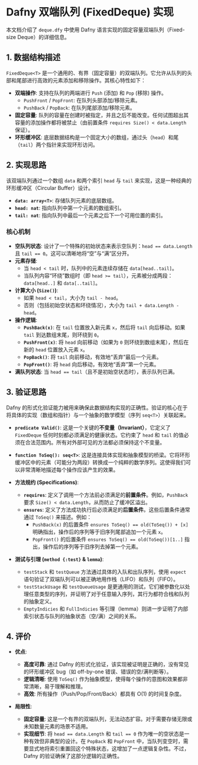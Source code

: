 # Dafny 双端队列 (FixedDeque) 实现

本文档介绍了 `deque.dfy` 中使用 Dafny 语言实现的固定容量双端队列（Fixed-size Deque）的详细信息。

## 1. 数据结构描述

`FixedDeque<T>` 是一个通用的、有界（固定容量）的双端队列。它允许从队列的头部和尾部进行高效的元素添加和移除操作。其核心特性如下：

- **双端操作**: 支持在队列的两端进行 `Push` (添加) 和 `Pop` (移除) 操作。
    - `PushFront` / `PopFront`: 在队列头部添加/移除元素。
    - `PushBack` / `PopBack`: 在队列尾部添加/移除元素。
- **固定容量**: 队列的容量在创建时被指定，并且之后不能改变。任何试图超出其容量的添加操作都将被禁止（由前置条件 `requires Size() < data.Length` 保证）。
- **环形缓冲区**: 底层数据结构是一个固定大小的数组，通过头（`head`）和尾（`tail`）两个指针来实现环形访问。

## 2. 实现思路

该双端队列通过一个数组 `data` 和两个索引 `head` 与 `tail` 来实现，这是一种经典的环形缓冲区（Circular Buffer）设计。

- **`data: array<T>`**: 存储队列元素的底层数组。
- **`head: nat`**: 指向队列中第一个元素的数组索引。
- **`tail: nat`**: 指向队列中最后一个元素之后下一个可用位置的索引。

### 核心机制

- **空队列状态**: 设计了一个特殊的初始状态来表示空队列：`head == data.Length` 且 `tail == 0`。这可以清晰地将“空”与“满”区分开。
- **元素存储**:
    - 当 `head < tail` 时，队列中的元素连续存储在 `data[head..tail]`。
    - 当队列内容“环绕”数组时（即 `head >= tail`），元素被分成两段：`data[head..]` 和 `data[..tail]`。
- **计算大小 (`Size()`)**:
    - 如果 `head < tail`，大小为 `tail - head`。
    - 否则（包括初始空状态和环绕情况），大小为 `tail + data.Length - head`。
- **操作逻辑**:
    - **`PushBack(x)`**: 在 `tail` 位置放入新元素 `x`，然后将 `tail` 向后移动。如果 `tail` 到达数组末尾，则环绕到 `0`。
    - **`PushFront(x)`**: 将 `head` 向前移动（如果为 `0` 则环绕到数组末尾），然后在新的 `head` 位置放入元素 `x`。
    - **`PopBack()`**: 将 `tail` 向前移动，有效地“丢弃”最后一个元素。
    - **`PopFront()`**: 将 `head` 向后移动，有效地“丢弃”第一个元素。
- **满队列状态**: 当 `head == tail`（且不是初始空状态时），表示队列已满。

## 3. 验证思路

Dafny 的形式化验证能力被用来确保此数据结构实现的正确性。验证的核心在于将具体的实现（数组和指针）与一个抽象的数学模型（序列 `seq<T>`）关联起来。

- **`predicate Valid()`**: 这是一个关键的**不变量（Invariant）**，它定义了 `FixedDeque` 任何时刻都必须满足的健康状态。它约束了 `head` 和 `tail` 的值必须在合法范围内。所有对外部可见的方法都必须保持这个不变量。

- **`function ToSeq(): seq<T>`**: 这是连接具体实现和抽象模型的桥梁。它将环形缓冲区中的元素（可能分为两段）转换成一个纯粹的数学序列。这使得我们可以非常清晰地描述每个操作应该产生的效果。

- **方法规约 (Specifications)**:
    - **`requires`**: 定义了调用一个方法前必须满足的**前置条件**。例如，`PushBack` 要求 `Size() < data.Length`，从而防止了缓冲区溢出。
    - **`ensures`**: 定义了方法成功执行后必须满足的**后置条件**。这些后置条件通常通过 `ToSeq()` 来描述。例如：
        - `PushBack(x)` 的后置条件 `ensures ToSeq() == old(ToSeq()) + [x]` 明确指出，操作后的序列等于旧序列尾部追加一个元素 `x`。
        - `PopFront()` 的后置条件 `ensures ToSeq() == old(ToSeq())[1..]` 指出，操作后的序列等于旧序列去掉第一个元素。

- **测试与引理 (`method {:test}` & `lemma`)**:
    - `testStack` 和 `testQueue` 方法通过具体的入队和出队序列，使用 `expect` 语句验证了双端队列可以被正确地用作栈（LIFO）和队列（FIFO）。
    - `testStackUsage` 和 `testQueueUsage` 是更通用的测试，它们被参数化以处理任意类型的序列，并证明了对于任意输入序列，其行为都符合栈和队列的抽象定义。
    - `EmptyIndicies` 和 `FullIndicies` 等引理（lemma）则进一步证明了内部索引状态与队列的抽象状态（空/满）之间的关系。

## 4. 评价

- **优点**:
    - **高度可靠**: 通过 Dafny 的形式化验证，该实现被证明是正确的，没有常见的环形缓冲区 bug（如 off-by-one 错误、错误的空/满判断等）。
    - **逻辑清晰**: 使用 `ToSeq()` 作为抽象模型，使得每个操作的意图和效果都非常清晰，易于理解和推理。
    - **高效**: 所有操作（Push/Pop/Front/Back）都具有 O(1) 的时间复杂度。

- **局限性**:
    - **固定容量**: 这是一个有界的双端队列，无法动态扩容。对于需要存储无限或未知数量元素的场景不适用。
    - **实现细节**: 将 `head == data.Length` 和 `tail == 0` 作为唯一的空状态是一种有效但非典型的设计。在 `PopBack` 和 `PopFront` 中，当队列变空时，需要显式地将索引重置回这个特殊状态，这增加了一点逻辑复杂性。不过，Dafny 的验证确保了这部分逻辑的正确性。
